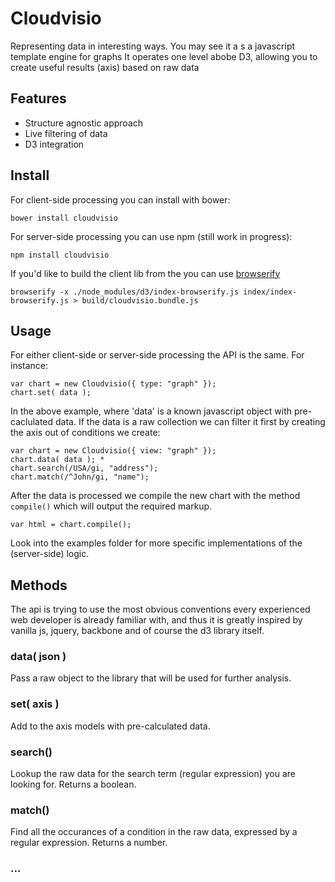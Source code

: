 # Cloudvisio 

Representing data in interesting ways. You may see it a s a javascript template engine for graphs
It operates one level abobe D3, allowing you to create useful results (axis) based on raw data


## Features

* Structure agnostic approach
* Live filtering of data
* D3 integration 


## Install 

For client-side processing you can install with bower:
```
bower install cloudvisio
```

For server-side processing you can use npm (still work in progress): 
```
npm install cloudvisio
```

If you'd like to build the client lib from the you can use [browserify](http://browserify.org/)
```
browserify -x ./node_modules/d3/index-browserify.js index/index-browserify.js > build/cloudvisio.bundle.js
```

## Usage

For either client-side or server-side processing the API is the same. For instance: 
```
var chart = new Cloudvisio({ type: "graph" });
chart.set( data );

```
In the above example, where 'data' is a known javascript object with pre-caclulated data. If the data is a raw collection we can filter it first by creating the axis out of conditions we create: 
```
var chart = new Cloudvisio({ view: "graph" });
chart.data( data ); *
chart.search(/USA/gi, "address");
chart.match(/^John/gi, "name");

```
After the data is processed we compile the new chart with the method ```compile()``` which will output the required markup.

```
var html = chart.compile();
```

Look into the examples folder for more specific implementations of the (server-side) logic. 


## Methods 

The api is trying to use the most obvious conventions every experienced web developer is already familiar with, and thus it is greatly inspired by vanilla js, jquery, backbone and of course the d3 library itself. 

### data( json )

Pass a raw object to the library that will be used for further analysis. 

### set( axis )

Add to the axis models with pre-calculated data. 

### search()

Lookup the raw data for the search term (regular expression) you are looking for. Returns a boolean. 

### match()

Find all the occurances of a condition in the raw data, expressed by a regular expression. Returns a number. 

### ...

